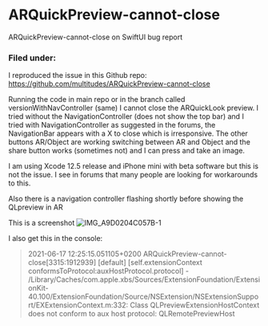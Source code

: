 # ARQuickPreview-cannot-close

ARQuickPreview-cannot-close on SwiftUI bug report

### Filed under: 

I reproduced the issue in this Github repo:
https://github.com/multitudes/ARQuickPreview-cannot-close

Running the code in main repo or in the branch called versionWithNavController (same) I cannot close the ARQuickLook preview. 
I tried without the NavigationController (does not show the top bar) and I tried with NavigationController as suggested in the forums, the NavigationBar appears with a X to close which is irresponsive. The other buttons AR/Object are working switching between AR and Object and the share button works (sometimes not) and I can press and take an image.


I am using Xcode 12.5 release and iPhone mini with beta software but this is not the issue. I see in forums that many people are looking for workarounds to this.

Also there is a navigation controller flashing shortly before showing the QLpreview in AR

This is a screenshot
![IMG_A9D0204C057B-1](https://user-images.githubusercontent.com/29355828/122382453-39e93580-cf6a-11eb-9372-ede02e148493.jpeg)


I also get this in the console:

> 2021-06-17 12:25:15.051105+0200 ARQuickPreview-cannot-close[3315:1912939] [default] [self.extensionContext conformsToProtocol:auxHostProtocol.protocol] - /Library/Caches/com.apple.xbs/Sources/ExtensionFoundation/ExtensionKit-40.100/ExtensionFoundation/Source/NSExtension/NSExtensionSupport/EXExtensionContext.m:332: Class QLPreviewExtensionHostContext does not conform to aux host protocol: QLRemotePreviewHost
